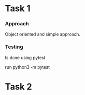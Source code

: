 # Task 1

### Approach
Object oriented and simple approach.

### Testing
Is done using pytest

run
python3 -m pytest



# Task 2
